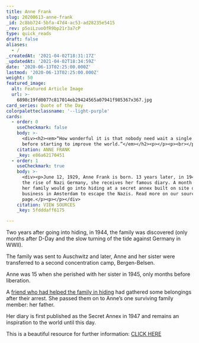 ```yaml
---
title: Anne Frank
slug: 20200613-anne-frank
_id: 2c8bb724-5bfa-47d4-ac53-ad28235e5415
_rev: p5oiLzuoOfR9bp21r3a7cP
type: quick_reads
draft: false
aliases:
  - /
_createdAt: '2021-04-02T18:31:17Z'
_updatedAt: '2021-04-02T18:34:59Z'
date: '2020-06-13T02:25:00.000Z'
lastmod: '2020-06-13T02:25:00.000Z'
weight: 50
featured_image:
  alt: Featured Article Image
  url: >-
    6898c19fd0077c817014eb29424565a07941f985367x367.jpg
card_series: Quote of the Day
colorpaletteclassname: '--light-purple'
cards:
  - order: 0
    useCheckmark: false
    body: >-
      <div><h2><em>“How wonderful it is that nobody need wait a single moment
      before starting to improve the world.”</em></h2><p></p><p><br></p></div>
    citation: ANNE FRANK
    _key: e86a62170451
  - order: 1
    useCheckmark: true
    body: >-
      <div><p>June 12, 1929, Anne Frank is born. 13 years later, in 1942, during
      the rise of Nazi Germany, she receives her famous diary. A month later,
      her family would go into hiding at a secret annex built on site of their
      business in Amsterdam to escape the Nazis. Read more on our source
      page.</p><p></p></div>
    citation: VIEW SOURCES
    _key: 5fdddaff6175

---
```

Two years after going into hiding, in 1944, the family was discovered (only months after D-Day and the slow turning of the tide against Germany in WWII).

The family was sent to Auschwitz and later, Anne and her sister were transferred to a second concentration camp, Bergen-Belsen.

Anne was 15 when she perished with her sister in 1945, only months before liberation.

A [friend who had helped the family in hiding](https://www.annefrank.org/en/anne-frank/main-characters/miep-gies/) had gathered some belongings after their arrest. She passed them on to Anne’s one surviving family member: her father.

Her diary is first published as the Secret Annex in 1947 and remains an inspiration to the world until this day.

This is a beautiful resource for further information: [CLICK HERE](https://www.annefrank.org/en/anne-frank/the-timeline/#key-moment-51-list)